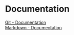 # Documentation
[Git - Documentation](https://git-scm.com/doc)
<br/>[Markdown - Documentation](https://guides.github.com/features/mastering-markdown)
